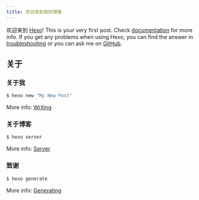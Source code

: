 ```yaml
---
title: 欢迎来到我的博客
---
```

欢迎来到 [Hexo](https://hexo.io/)! This is your very first post. Check [documentation](https://hexo.io/docs/) for more info. If you get any problems when using Hexo, you can find the answer in [troubleshooting](https://hexo.io/docs/troubleshooting.html) or you can ask me on [GitHub](https://github.com/hexojs/hexo/issues).

## 关于

### 关于我

``` bash
$ hexo new "My New Post"
```

More info: [Writing](https://hexo.io/docs/writing.html)

### 关于博客

``` bash
$ hexo server
```

More info: [Server](https://hexo.io/docs/server.html)

### 致谢

``` bash
$ hexo generate
```

More info: [Generating](https://hexo.io/docs/generating.html)


